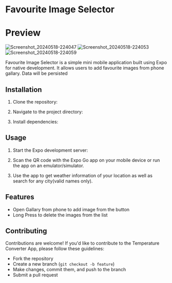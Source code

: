 # Favourite Image Selector
# Preview
![Screenshot_20240518-224047](https://github.com/harishakaharu/ImageSelectorNative_miniApp/assets/92537253/d54b1f1e-d63c-4b66-8e7e-49b8f7f9dca7)
![Screenshot_20240518-224053](https://github.com/harishakaharu/ImageSelectorNative_miniApp/assets/92537253/f15c8da2-d0f3-4995-8fb2-1e5619314954)
![Screenshot_20240518-224059](https://github.com/harishakaharu/ImageSelectorNative_miniApp/assets/92537253/8cb0c55b-7293-4321-8895-cdaa8da81933)


Favourite Image Selector is a simple mini mobile application built using Expo for native development. It allows users to add favourite images from phone gallary. Data will be persisted

## Installation

1. Clone the repository:

2. Navigate to the project directory:

3. Install dependencies:

## Usage

1. Start the Expo development server:

2. Scan the QR code with the Expo Go app on your mobile device or run the app on an emulator/simulator.

3. Use the app to get weather information of your location as well as search for any city(valid names only).

## Features

- Open Gallary from phone to add image from the button
- Long Press to delete the images from the list

## Contributing

Contributions are welcome! If you'd like to contribute to the Temperature Converter App, please follow these guidelines:

- Fork the repository
- Create a new branch (`git checkout -b feature`)
- Make changes, commit them, and push to the branch
- Submit a pull request
